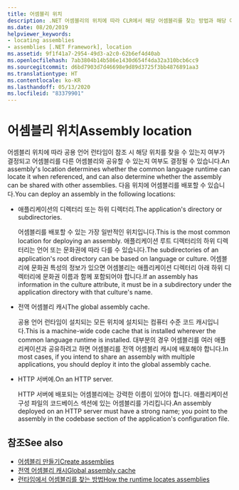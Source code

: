 ```yaml
---
title: 어셈블리 위치
description: .NET 어셈블리의 위치에 따라 CLR에서 해당 어셈블리를 찾는 방법과 해당 어셈블리가 다른 어셈블리와 공유할 수 있는지 여부가 결정됩니다.
ms.date: 08/20/2019
helpviewer_keywords:
- locating assemblies
- assemblies [.NET Framework], location
ms.assetid: 9f1f41a7-2954-49d3-a2c0-62b6ef4d40ab
ms.openlocfilehash: 7ab3804b14b586e1430d654f4da32a310bcb6cc9
ms.sourcegitcommit: d6bd7903d7d46698e9d89d3725f3bb4876891aa3
ms.translationtype: HT
ms.contentlocale: ko-KR
ms.lasthandoff: 05/13/2020
ms.locfileid: "83379901"
---
```

# <a name="assembly-location"></a><span data-ttu-id="2cb35-103">어셈블리 위치</span><span class="sxs-lookup"><span data-stu-id="2cb35-103">Assembly location</span></span>
<span data-ttu-id="2cb35-104">어셈블리 위치에 따라 공용 언어 런타임이 참조 시 해당 위치를 찾을 수 있는지 여부가 결정되고 어셈블리를 다른 어셈블리와 공유할 수 있는지 여부도 결정될 수 있습니다.</span><span class="sxs-lookup"><span data-stu-id="2cb35-104">An assembly's location determines whether the common language runtime can locate it when referenced, and can also determine whether the assembly can be shared with other assemblies.</span></span> <span data-ttu-id="2cb35-105">다음 위치에 어셈블리를 배포할 수 있습니다.</span><span class="sxs-lookup"><span data-stu-id="2cb35-105">You can deploy an assembly in the following locations:</span></span>

- <span data-ttu-id="2cb35-106">애플리케이션의 디렉터리 또는 하위 디렉터리.</span><span class="sxs-lookup"><span data-stu-id="2cb35-106">The application's directory or subdirectories.</span></span>

     <span data-ttu-id="2cb35-107">어셈블리를 배포할 수 있는 가장 일반적인 위치입니다.</span><span class="sxs-lookup"><span data-stu-id="2cb35-107">This is the most common location for deploying an assembly.</span></span> <span data-ttu-id="2cb35-108">애플리케이션 루트 디렉터리의 하위 디렉터리는 언어 또는 문화권에 따라 다를 수 있습니다.</span><span class="sxs-lookup"><span data-stu-id="2cb35-108">The subdirectories of an application's root directory can be based on language or culture.</span></span> <span data-ttu-id="2cb35-109">어셈블리에 문화권 특성의 정보가 있으면 어셈블리는 애플리케이션 디렉터리 아래 하위 디렉터리에 문화권 이름과 함께 포함되어야 합니다.</span><span class="sxs-lookup"><span data-stu-id="2cb35-109">If an assembly has information in the culture attribute, it must be in a subdirectory under the application directory with that culture's name.</span></span>

- <span data-ttu-id="2cb35-110">전역 어셈블리 캐시</span><span class="sxs-lookup"><span data-stu-id="2cb35-110">The global assembly cache.</span></span>

     <span data-ttu-id="2cb35-111">공용 언어 런타임이 설치되는 모든 위치에 설치되는 컴퓨터 수준 코드 캐시입니다.</span><span class="sxs-lookup"><span data-stu-id="2cb35-111">This is a machine-wide code cache that is installed wherever the common language runtime is installed.</span></span> <span data-ttu-id="2cb35-112">대부분의 경우 어셈블리를 여러 애플리케이션과 공유하려고 하면 어셈블리를 전역 어셈블리 캐시에 배포해야 합니다.</span><span class="sxs-lookup"><span data-stu-id="2cb35-112">In most cases, if you intend to share an assembly with multiple applications, you should deploy it into the global assembly cache.</span></span>

- <span data-ttu-id="2cb35-113">HTTP 서버에.</span><span class="sxs-lookup"><span data-stu-id="2cb35-113">On an HTTP server.</span></span>

     <span data-ttu-id="2cb35-114">HTTP 서버에 배포되는 어셈블리에는 강력한 이름이 있어야 합니다. 애플리케이션 구성 파일의 코드베이스 섹션에 있는 어셈블리를 가리킵니다.</span><span class="sxs-lookup"><span data-stu-id="2cb35-114">An assembly deployed on an HTTP server must have a strong name; you point to the assembly in the codebase section of the application's configuration file.</span></span>

## <a name="see-also"></a><span data-ttu-id="2cb35-115">참조</span><span class="sxs-lookup"><span data-stu-id="2cb35-115">See also</span></span>

- [<span data-ttu-id="2cb35-116">어셈블리 만들기</span><span class="sxs-lookup"><span data-stu-id="2cb35-116">Create assemblies</span></span>](create.md)
- [<span data-ttu-id="2cb35-117">전역 어셈블리 캐시</span><span class="sxs-lookup"><span data-stu-id="2cb35-117">Global assembly cache</span></span>](../../framework/app-domains/gac.md)
- [<span data-ttu-id="2cb35-118">런타임에서 어셈블리를 찾는 방법</span><span class="sxs-lookup"><span data-stu-id="2cb35-118">How the runtime locates assemblies</span></span>](../../framework/deployment/how-the-runtime-locates-assemblies.md)
